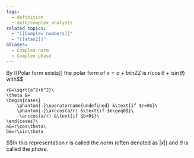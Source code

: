 ```yaml
---
tags:
  - definition
  - math/complex_analysis
related topics:
  - "[[Complex numbers]]"
  - "[[atan2]]"
aliases:
  - Complex norm
  - Complex phase
---
```

By [[Polar form exists]] the polar form of $x=a+bi in ZZ$ is $r(\cos\theta+i\sin\theta)$ with$$

	r&=\sqrt{a^2+b^2}\
	\theta &= 
	\begin{cases}
		\phantom{-}\operatorname{undefined} &\text{if $r=0$}\
		\phantom{-}\arccos(a/r) &\text{if $b\geq0$}\
		-\arccos(a/r) &\text{if $b<0$}\
	\end{cases}\
	a&=r\cos\theta\
	b&=r\sin\theta
$$In this representation $r$ is called the _norm_ (often denoted as $|x|$) and $\theta$ is called the _phase_.